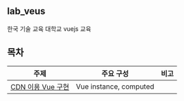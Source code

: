 ## lab_veus
한국 기술 교육 대학교 vuejs 교육 

## 목차
| 주제 | 주요 구성 | 비고 | 
|--|--|--|
| [CDN 이용 Vue 구현](./basicCDNProjects/)| Vue instance, computed | |

